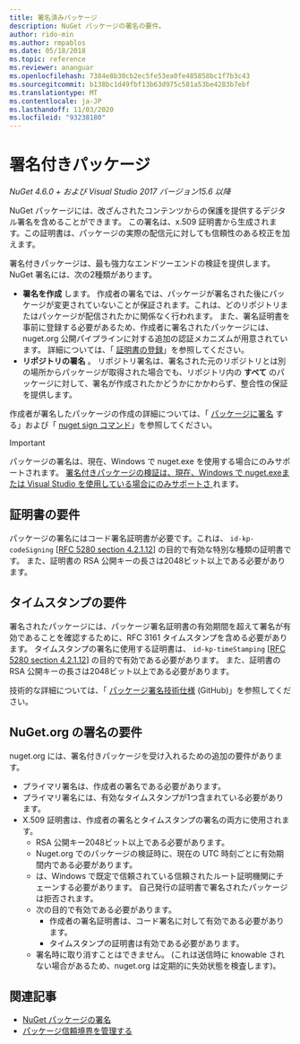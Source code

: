 ```yaml
---
title: 署名済みパッケージ
description: NuGet パッケージの署名の要件。
author: rido-min
ms.author: rmpablos
ms.date: 05/18/2018
ms.topic: reference
ms.reviewer: ananguar
ms.openlocfilehash: 7384e8b30cb2ec5fe53ea0fe485858bc1f7b3c43
ms.sourcegitcommit: b138bc1d49fbf13b63d975c581a53be4283b7ebf
ms.translationtype: MT
ms.contentlocale: ja-JP
ms.lasthandoff: 11/03/2020
ms.locfileid: "93238180"
---
```

# <a name="signed-packages"></a>署名付きパッケージ

*NuGet 4.6.0 + および Visual Studio 2017 バージョン15.6 以降*

NuGet パッケージには、改ざんされたコンテンツからの保護を提供するデジタル署名を含めることができます。 この署名は、x.509 証明書から生成されます。この証明書は、パッケージの実際の配信元に対しても信頼性のある校正を加えます。

署名付きパッケージは、最も強力なエンドツーエンドの検証を提供します。 NuGet 署名には、次の2種類があります。
- **署名を作成** します。 作成者の署名では、パッケージが署名された後にパッケージが変更されていないことが保証されます。これは、どのリポジトリまたはパッケージが配信されたかに関係なく行われます。 また、署名証明書を事前に登録する必要があるため、作成者に署名されたパッケージには、nuget.org 公開パイプラインに対する追加の認証メカニズムが用意されています。 詳細については、「 [証明書の登録](#signature-requirements-on-nugetorg)」を参照してください。
- **リポジトリの署名** 。 リポジトリ署名は、署名された元のリポジトリとは別の場所からパッケージが取得された場合でも、リポジトリ内の **すべて** のパッケージに対して、署名が作成されたかどうかにかかわらず、整合性の保証を提供します。   

作成者が署名したパッケージの作成の詳細については、「 [パッケージに署名](../create-packages/Sign-a-package.md) する」および「 [nuget sign コマンド](../reference/cli-reference/cli-ref-sign.md)」を参照してください。

> [!Important]
> パッケージの署名は、現在、Windows で nuget.exe を使用する場合にのみサポートされます。 [署名付きパッケージの検証は、現在、Windows で nuget.exeまたは Visual Studio を使用している場合にのみサポートさ ](../reference/cli-reference/cli-ref-verify.md) れます。

## <a name="certificate-requirements"></a>証明書の要件

パッケージの署名にはコード署名証明書が必要です。これは、 `id-kp-codeSigning` [[RFC 5280 section 4.2.1.12](https://tools.ietf.org/html/rfc5280#section-4.2.1.12)] の目的で有効な特別な種類の証明書です。 また、証明書の RSA 公開キーの長さは2048ビット以上である必要があります。

## <a name="timestamp-requirements"></a>タイムスタンプの要件

署名されたパッケージには、パッケージ署名証明書の有効期間を超えて署名が有効であることを確認するために、RFC 3161 タイムスタンプを含める必要があります。 タイムスタンプの署名に使用する証明書は、 `id-kp-timeStamping` [[RFC 5280 section 4.2.1.12](https://tools.ietf.org/html/rfc5280#section-4.2.1.12)] の目的で有効である必要があります。 また、証明書の RSA 公開キーの長さは2048ビット以上である必要があります。

技術的な詳細については、「 [パッケージ署名技術仕様](https://github.com/NuGet/Home/wiki/Package-Signatures-Technical-Details) (GitHub)」を参照してください。

## <a name="signature-requirements-on-nugetorg"></a>NuGet.org の署名の要件

nuget.org には、署名付きパッケージを受け入れるための追加の要件があります。

- プライマリ署名は、作成者の署名である必要があります。
- プライマリ署名には、有効なタイムスタンプが1つ含まれている必要があります。
- X.509 証明書は、作成者の署名とタイムスタンプの署名の両方に使用されます。
  - RSA 公開キー2048ビット以上である必要があります。
  - Nuget.org でのパッケージの検証時に、現在の UTC 時刻ごとに有効期間内である必要があります。
  - は、Windows で既定で信頼されている信頼されたルート証明機関にチェーンする必要があります。 自己発行の証明書で署名されたパッケージは拒否されます。
  - 次の目的で有効である必要があります。 
    - 作成者の署名証明書は、コード署名に対して有効である必要があります。
    - タイムスタンプの証明書は有効である必要があります。
  - 署名時に取り消すことはできません。 (これは送信時に knowable されない場合があるため、nuget.org は定期的に失効状態を検査します)。
  
  
## <a name="related-articles"></a>関連記事

- [NuGet パッケージの署名](../create-packages/Sign-a-Package.md)
- [パッケージ信頼境界を管理する](../consume-packages/installing-signed-packages.md)
